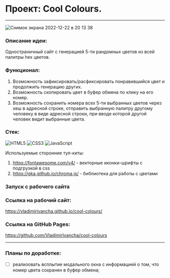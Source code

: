 # Проект: Cool Colours.
____
![Снимок экрана 2022-12-22 в 20 13 38](https://user-images.githubusercontent.com/95443498/209189964-8572535f-5147-4c62-b85e-7b033fcd780a.png)

### Описание идеи:
Одностраничный сайт с генерацией 5-ти рандомных цветов из всей палитры hex цветов.
### Функционал:
1. Возможность зафиксировать/расфиксировать понравившийся цвет и продолжить генерацию других.
2. Возможность скопировать цвет в буфер обмена по клику на его номер.
3. Возможность сохранить номера всех 5-ти выбранных цветов через хеш в адресной строке, отправить выбранную палитру другому человеку в виде адресной строки, при вводе которой другой человек видит выбранные цвета.

### Стек:
![HTML5](https://img.shields.io/badge/html5-%23E34F26.svg?style=for-the-badge&logo=html5&logoColor=white)
![CSS3](https://img.shields.io/badge/css3-%231572B6.svg?style=for-the-badge&logo=css3&logoColor=white)
![JavaScript](https://img.shields.io/badge/javascript-%23323330.svg?style=for-the-badge&logo=javascript&logoColor=%23F7DF1E)

Используемые сторонние тул-киты:
1. https://fontawesome.com/v4/ - векторные иконки-шрифты с подгрузкой в css
2. https://gka.github.io/chroma.js/ - библиотека для работы с цветами

### Запуск с рабочего сайта
### Ссылка на рабочий сайт:
https://vladimirivancha.github.io/cool-colours/

### Ссылка на GitHub Pages:
https://github.com/VladimirIvancha/cool-colours
____

### Планы по доработке:
- [ ] реализовать всплытие модального окна с информацией о том, что номер цвета сохранен в буфер обмена;
